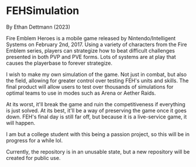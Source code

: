 # FEHSimulation
By Ethan Dettmann (2023)

Fire Emblem Heroes is a mobile game released by Nintendo/Intelligent Systems on February 2nd, 2017. 
Using a variety of characters from the Fire Emblem series, players can strategize how to beat difficult challenges
presented in both PVP and PVE forms. Lots of systems are at play that causes the playerbase to forever strategize.

I wish to make my own simulation of the game. Not just in combat, but also the field, allowing for greater control
over testing FEH's units and skills. The final product will allow users to test over thousands of simulations for
optimal teams to use in modes such as Arena or Aether Raids.

At its worst, it'll break the game and ruin the competitiveness if everything is just solved.
At its best, it'll be a way of preserving the game once it goes down. FEH's final day is still far off, but
because it is a live-service game, it will happen.

I am but a college student with this being a passion project, so this will be in progress for a while lol.

Currently, the repository is in an unusable state, but a new repository will be created for public use.
